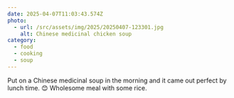 ```yaml
---
date: 2025-04-07T11:03:43.574Z
photo:
  - url: /src/assets/img/2025/20250407-123301.jpg
    alt: Chinese medicinal chicken soup
category:
  - food
  - cooking
  - soup
---
```


Put on a Chinese medicinal soup in the morning and it came out perfect by lunch time. 😊 Wholesome meal with some rice. 
